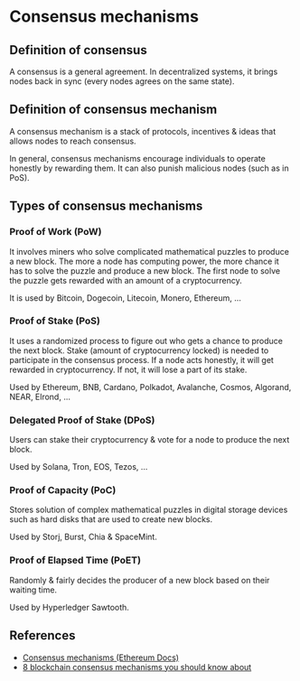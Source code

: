 # Consensus mechanisms

## Definition of consensus

A consensus is a general agreement. In decentralized systems, it brings nodes
back in sync (every nodes agrees on the same state).

## Definition of consensus mechanism

A consensus mechanism is a stack of protocols, incentives & ideas that allows
nodes to reach consensus.

In general, consensus mechanisms encourage individuals to operate honestly by
rewarding them. It can also punish malicious nodes (such as in PoS).

## Types of consensus mechanisms

### Proof of Work (PoW)

It involves miners who solve complicated mathematical puzzles to produce a new
block. The more a node has computing power, the more chance it has to solve the
puzzle and produce a new block. The first node to solve the puzzle gets
rewarded with an amount of a cryptocurrency.

It is used by Bitcoin, Dogecoin, Litecoin, Monero, Ethereum, ...

### Proof of Stake (PoS)

It uses a randomized process to figure out who gets a chance to produce the
next block. Stake (amount of cryptocurrency locked) is needed to participate in
the consensus process. If a node acts honestly, it will get rewarded in
cryptocurrency. If not, it will lose a part of its stake.

Used by Ethereum, BNB, Cardano, Polkadot, Avalanche, Cosmos, Algorand, NEAR,
Elrond, ...

### Delegated Proof of Stake (DPoS)

Users can stake their cryptocurrency & vote for a node to produce the next
block.

Used by Solana, Tron, EOS, Tezos, ...

### Proof of Capacity (PoC)

Stores solution of complex mathematical puzzles in digital storage devices
such as hard disks that are used to create new blocks.

Used by Storj, Burst, Chia & SpaceMint.

### Proof of Elapsed Time (PoET)

Randomly & fairly decides the producer of a new block based on their waiting
time.

Used by Hyperledger Sawtooth.

## References

- [Consensus mechanisms (Ethereum Docs)](https://ethereum.org/en/developers/docs/consensus-mechanisms/)
- [8 blockchain consensus mechanisms you should know about](https://www.allerin.com/blog/8-blockchain-consensus-mechanisms-you-should-know-about)
